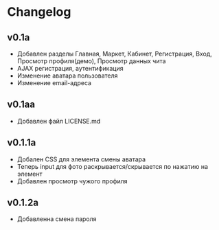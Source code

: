 # Changelog
## v0.1a
- Добавлен разделы Главная, Маркет, Кабинет,  Регистрация, Вход, Просмотр профиля(демо), Просмотр данных чита
- AJAX регистрация, аутентификация
- Изменение аватара пользователя
- Изменение email-адреса

## v0.1aa
- Добавлен файл LICENSE.md

## v0.1.1a
- Добален CSS для элемента смены аватара
- Теперь input для фото раскрывается/скрывается по нажатию на элемент
- Добавлен просмотр чужого профиля

## v0.1.2a
- Добавленна смена пароля
